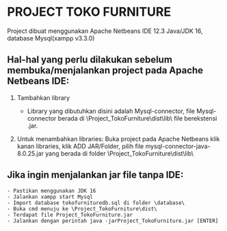 # PROJECT TOKO FURNITURE


Project dibuat menggunakan Apache Netbeans IDE 12.3 Java/JDK 16, database Mysql(xampp v3.3.0)

## Hal-hal yang perlu dilakukan sebelum membuka/menjalankan project pada Apache Netbeans IDE:
   1. Tambahkan library
      - Library yang dibutuhkan disini adalah Mysql-connector, file Mysql-connector berada di \Project_TokoFurniture\dist\lib\ file berekstensi .jar.

   2. Untuk menambahkan libraries: 
       Buka project pada Apache Netbeans klik kanan libraries,
       klik ADD JAR/Folder, pilih file mysql-connector-java-8.0.25.jar
       yang berada di folder \Project_TokoFurniture\dist\lib\

## Jika ingin menjalankan jar file tanpa IDE:
    - Pastikan menggunakan JDK 16
    - Jalankan xampp start Mysql
    - Import database tokofurnituredb.sql di folder \database\
    - Buka cmd menuju ke \Project_TokoFurniture\dist\
    - Terdapat file Project_TokoFurniture.jar
    - Jalankan dengan perintah java -jarProject_TokoFurniture.jar [ENTER] 
